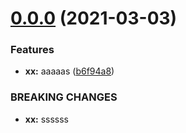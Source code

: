 # [0.0.0](https://github.com/bhabgs/vite-vui/compare/v1.0.3-docs...v0.0.0) (2021-03-03)


### Features

* **xx:** aaaaas ([b6f94a8](https://github.com/bhabgs/vite-vui/commit/b6f94a84fbe021cfad69609b7ab8b2910b60036f))


### BREAKING CHANGES

* **xx:** ssssss



<!--
 * @abstract: JianJie
 * @version: 0.0.1
 * @Author: bhabgs
 * @Date: 2021-03-03 13:34:37
 * @LastEditors: bhabgs
 * @LastEditTime: 2021-03-03 13:35:48
-->
